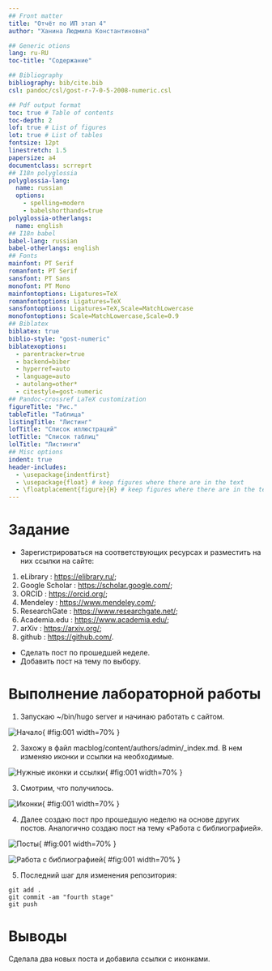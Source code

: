 ```yaml
---
## Front matter
title: "Отчёт по ИП этап 4"
author: "Ханина Людмила Константиновна"

## Generic otions
lang: ru-RU
toc-title: "Содержание"

## Bibliography
bibliography: bib/cite.bib
csl: pandoc/csl/gost-r-7-0-5-2008-numeric.csl

## Pdf output format
toc: true # Table of contents
toc-depth: 2
lof: true # List of figures
lot: true # List of tables
fontsize: 12pt
linestretch: 1.5
papersize: a4
documentclass: scrreprt
## I18n polyglossia
polyglossia-lang:
  name: russian
  options:
	- spelling=modern
	- babelshorthands=true
polyglossia-otherlangs:
  name: english
## I18n babel
babel-lang: russian
babel-otherlangs: english
## Fonts
mainfont: PT Serif
romanfont: PT Serif
sansfont: PT Sans
monofont: PT Mono
mainfontoptions: Ligatures=TeX
romanfontoptions: Ligatures=TeX
sansfontoptions: Ligatures=TeX,Scale=MatchLowercase
monofontoptions: Scale=MatchLowercase,Scale=0.9
## Biblatex
biblatex: true
biblio-style: "gost-numeric"
biblatexoptions:
  - parentracker=true
  - backend=biber
  - hyperref=auto
  - language=auto
  - autolang=other*
  - citestyle=gost-numeric
## Pandoc-crossref LaTeX customization
figureTitle: "Рис."
tableTitle: "Таблица"
listingTitle: "Листинг"
lofTitle: "Список иллюстраций"
lotTitle: "Список таблиц"
lolTitle: "Листинги"
## Misc options
indent: true
header-includes:
  - \usepackage{indentfirst}
  - \usepackage{float} # keep figures where there are in the text
  - \floatplacement{figure}{H} # keep figures where there are in the text
---
```


# Задание

* Зарегистрироваться на соответствующих ресурсах и разместить на них ссылки на сайте:
1. eLibrary : https://elibrary.ru/;
2. Google Scholar : https://scholar.google.com/;
3. ORCID : https://orcid.org/;
4. Mendeley : https://www.mendeley.com/;
5. ResearchGate : https://www.researchgate.net/;
6. Academia.edu : https://www.academia.edu/;
7. arXiv : https://arxiv.org/;
8. github : https://github.com/.
* Сделать пост по прошедшей неделе.
* Добавить пост на тему по выбору. 

# Выполнение лабораторной работы

1. Запускаю ~/bin/hugo server и начинаю работать с сайтом. 

![Начало](image/5.png){ #fig:001 width=70% }

2.  Захожу в файл macblog/content/authors/admin/_index.md. В нем изменяю иконки и ссылки на необходимые. 

![Нужные иконки и ссылки](image/1.png){ #fig:001 width=70% }

3. Смотрим, что получилось. 

![Иконки](image/2.png){ #fig:001 width=70% }

4. Далее создаю пост про прошедшую неделю на основе других постов. Аналогично создаю пост на тему «Работа с библиографией». 

![Посты](image/3.png){ #fig:001 width=70% }

![Работа с библиографией](image/4.png){ #fig:001 width=70% }

5. Последний шаг для изменения репозитория:
```
git add .
git commit -am "fourth stage"
git push
```

# Выводы

Сделала два новых поста и добавила ссылки с иконками. 
